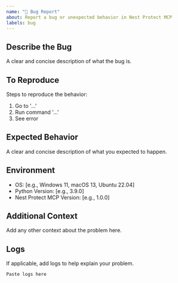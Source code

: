 ```yaml
---
name: "🐞 Bug Report"
about: Report a bug or unexpected behavior in Nest Protect MCP
labels: bug
---
```


## Describe the Bug
A clear and concise description of what the bug is.

## To Reproduce
Steps to reproduce the behavior:
1. Go to '...'
2. Run command '...'
3. See error

## Expected Behavior
A clear and concise description of what you expected to happen.

## Environment
- OS: [e.g., Windows 11, macOS 13, Ubuntu 22.04]
- Python Version: [e.g., 3.9.0]
- Nest Protect MCP Version: [e.g., 1.0.0]

## Additional Context
Add any other context about the problem here.

## Logs
If applicable, add logs to help explain your problem.

```
Paste logs here
```
